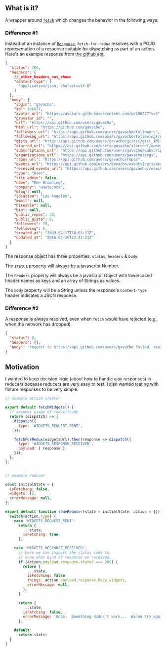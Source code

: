 ## What is it?

A wrapper around [`fetch`](https://developer.mozilla.org/en-US/docs/Web/API/Fetch_API) which changes the behavior in the following ways:

### Difference #1

Instead of an instance of [`Response`](https://developer.mozilla.org/en-US/docs/Web/API/Response), `fetch-for-redux` resolves with a POJO representation of a response suitable for dispatching as part of an action. Here's an example response from [the github api](https://api.github.com/users/gavacho).

```json
{
  "status": 200,
  "headers": {
    //_other_headers_not_shown
    "content-type": [
      "application/json; charset=utf-8"
    ]
  },
  "body": {
    "login": "gavacho",
    "id": 106077,
    "avatar_url": "https://avatars.githubusercontent.com/u/106077?v=3",
    "gravatar_id": "",
    "url": "https://api.github.com/users/gavacho",
    "html_url": "https://github.com/gavacho",
    "followers_url": "https://api.github.com/users/gavacho/followers",
    "following_url": "https://api.github.com/users/gavacho/following{/other_user}",
    "gists_url": "https://api.github.com/users/gavacho/gists{/gist_id}",
    "starred_url": "https://api.github.com/users/gavacho/starred{/owner}{/repo}",
    "subscriptions_url": "https://api.github.com/users/gavacho/subscriptions",
    "organizations_url": "https://api.github.com/users/gavacho/orgs",
    "repos_url": "https://api.github.com/users/gavacho/repos",
    "events_url": "https://api.github.com/users/gavacho/events{/privacy}",
    "received_events_url": "https://api.github.com/users/gavacho/received_events",
    "type": "User",
    "site_admin": false,
    "name": "Ken Browning",
    "company": "HauteLook",
    "blog": null,
    "location": "Los Angeles",
    "email": null,
    "hireable": null,
    "bio": null,
    "public_repos": 30,
    "public_gists": 9,
    "followers": 15,
    "following": 6,
    "created_at": "2009-07-17T18:03:11Z",
    "updated_at": "2016-05-16T22:41:21Z"
  }
}
```

The response object has three properties: `status`, `headers` & `body`.

The `status` property will always be a javascript Number.

The `headers` property will always be a javascript Object with lowercased header names as keys and an array of Strings as values.

The `body` property will be a String unless the response's `Content-Type` header indicates a JSON response.

### Difference #2

A response is always resolved, even when `fetch` would have rejected (e.g. when the network has dropped).

```json
{
  "status": 0,
  "headers": {},
  "body": "request to https://api.github.com/users/gavacho failed, reason: getaddrinfo ENOTFOUND api.github.com api.github.com:443"
}
```

## Motivation

I wanted to keep decision logic (about how to handle ajax responses) in reducers because reducers are very easy to test.  I also wanted testing with fixture responses to be very simple.

```js
// example action creator

export default fetchWidgets() {
  // assumes usage of redux-thunk
  return (dispatch) => {
    dispatch({
      type: 'WIDGETS_REQUEST_SENT',
    });

    fetchForRedux(widgetsUrl).then(response => dispatch({
      type: 'WIDGETS_RESPONSE_RECEIVED',
      payload: { response },
    }));
  };
};


// example reducer

const initialState = {
  isFetching: false,
  widgets: [],
  errorMessage: null,
};

export default function someReducer(state = initialState, action = {}) {
  switch(action.type) {
    case 'WIDGETS_REQUEST_SENT':
      return {
        ...state,
        isFetching: true,
      };

    case 'WIDGETS_RESPONSE_RECEIVED':
      // Here we can inspect the status code to
      // know what kind of response we received.
      if (action.payload.response.status === 200) {
        return {
          ...state,
          isFetching: false,
          things: action.payload.response.body.widgets,
          errorMessage: null,
        };
      }

      return {
        ...state,
        isFetching: false,
        errorMessage: 'Oops!  Something didn\'t work...  Wanna try again?',
      };

    default:
      return state;
  }
}
```
